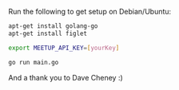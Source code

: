 
Run the following to get setup on Debian/Ubuntu:

```bash
apt-get install golang-go
apt-get install figlet

export MEETUP_API_KEY=[yourKey]

go run main.go
```

And a thank you to Dave Cheney :)
